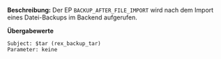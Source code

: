 
**Beschreibung:** Der EP `BACKUP_AFTER_FILE_IMPORT` wird nach dem Import eines Datei-Backups im Backend aufgerufen.

**Übergabewerte**

```
Subject: $tar (rex_backup_tar)
Parameter: keine
```
